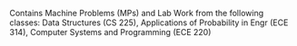 Contains Machine Problems (MPs) and Lab Work from the following classes:
	Data Structures (CS 225),
	Applications of Probability in Engr (ECE 314),
	Computer Systems and Programming (ECE 220)
